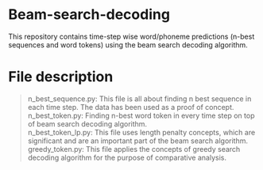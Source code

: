 # Beam-search-decoding
This repository contains time-step wise word/phoneme predictions (n-best sequences and word tokens) using the beam search decoding algorithm.

# File description

> n_best_sequence.py: This file is all about finding n best sequence in each time step. The data has been used as a proof of concept. <br>
> n_best_token.py: Finding n-best word token in every time step on top of beam search decoding algorithm. <br>
> n_best_token_lp.py: This file uses length penalty concepts, which are significant and are an important part of the beam search algorithm. <br>
> greedy_token.py: This file applies the concepts of greedy search decoding algorithm for the purpose of comparative analysis. <br>
